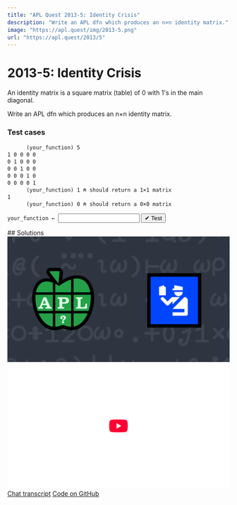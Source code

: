 ```yaml
---
title: "APL Quest 2013-5: Identity Crisis"
description: "Write an APL dfn which produces an n×n identity matrix."
image: "https://apl.quest/img/2013-5.png"
url: "https://apl.quest/2013/5"
---
```


# <span class=s>2013-</span>5: Identity Crisis

An identity matrix is a square matrix (table) of 0 with 1's in the main diagonal.

Write an APL dfn which produces an n×n identity matrix.

### Test cases

```APL
      (your_function) 5
1 0 0 0 0
0 1 0 0 0
0 0 1 0 0
0 0 0 1 0
0 0 0 0 1
      (your_function) 1 ⍝ should return a 1×1 matrix
1
      (your_function) 0 ⍝ should return a 0×0 matrix
```
<div class="pdiv">
  <code onclick="p_Input.focus()">your_function ← </code><input id="p_Input" autocomplete="off" spellcheck="false" oninput="this.parentElement.querySelector`button`.disabled=false;localStorage.setItem(window.location.pathname,this.value)" onkeypress="subm(event)">
  <button onclick="alert$.next`Testing…`;submitSolution`p`" class="md-button md-button--primary">&#x2714; Test</button>
</div>
<blockquote id="p_Output"></blockquote>
## Solutions
<div onclick="play(this)" title="Video on YouTube" class="yt">
<img alt="Video Thumbnail" src="../../img/2013-5.png">
<img alt="YouTube" src="../../img/yt-big.png">
</div>
<a href="https://chat.stackexchange.com/transcript/52405?m=60573163#60573163" target="_blank" class="md-button md-button--primary">Chat transcript</a>
<a href="https://github.com/dyalog/apl.quest/blob/main/2013/5.apl" target="_blank" class="md-button md-button--primary right">Code on GitHub</a>

<script>
    testCases={"a":["5","10","12","2","3","5+?5"],"b":["1","0"],"f":"{⍵ ⍵⍴1,⍵⍴0}"}
    p_Input.value=localStorage.getItem(window.location.pathname)
    play=e=>e.outerHTML=`<iframe src="https://www.youtube.com/embed/vVaZ3wEdmpQ?list=PLYKQVqyrAEj9wDIUyLDGtDAFTKY38BUMN&autoplay=1" title="<span class=s>2013-</span>5: Identity Crisis (APL Quest 2013-5)" frameborder="0" allow="accelerometer; autoplay; clipboard-write; encrypted-media; gyroscope; picture-in-picture; web-share" referrerpolicy="strict-origin-when-cross-origin" allowfullscreen></iframe>`
</script>
